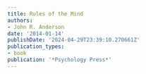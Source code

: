```yaml
---
title: Rules of the Mind
authors:
- John R. Anderson
date: '2014-01-14'
publishDate: '2024-04-29T23:39:10.270661Z'
publication_types:
- book
publication: '*Psychology Press*'
---
```

